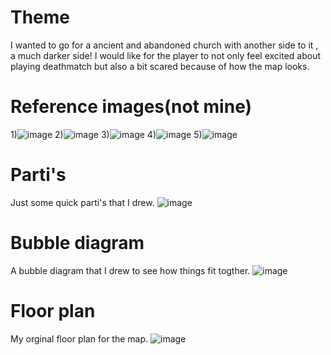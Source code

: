 # Theme 
I wanted to go for a ancient and abandoned church with another side to it , a much darker side! I would like for the player to not only feel excited about playing deathmatch but also a bit scared because of how the map looks.

# Reference images(not mine)
1)![image](https://github.com/user-attachments/assets/79179253-ef09-4f08-a4d4-08eb09ec59b2)
2)![image](https://github.com/user-attachments/assets/be18a5fb-f4ab-4eaa-95fe-e4f9e6a02a6d)
3)![image](https://github.com/user-attachments/assets/29dc43d1-f731-4ff5-8568-03c224fa47d7)
4)![image](https://github.com/user-attachments/assets/ab970423-3b6d-42d2-9b47-1983d0088bb3)
5)![image](https://github.com/user-attachments/assets/efedea15-7e23-4b31-8745-77e0fac5c9af)

# Parti's
Just some quick parti's that I drew.
![image](https://github.com/user-attachments/assets/43e3e69c-704e-4315-9b98-73a8d1ac96ce)

# Bubble diagram
A bubble diagram that I drew to see how things fit togther.
![image](https://github.com/user-attachments/assets/57afc8c1-aac7-4bf4-bb0d-96bdb4301136)



# Floor plan
My orginal floor plan for the map.
![image](https://github.com/user-attachments/assets/029339b0-1d00-41d3-b387-3c63d6651a7c)
